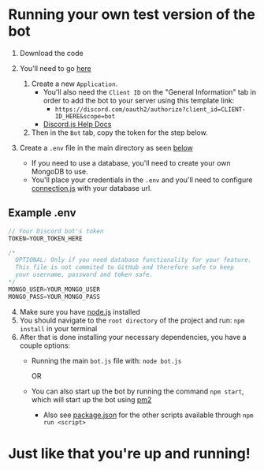 # Running your own test version of the bot
1. Download the code
2. You'll need to go [here](https://discord.com/developers/applications) 
    1. Create a new `Application`. 
        - You'll also need the `Client ID` on the "General Information" tab in order to add the bot to your server using this template link: 
          - `https://discord.com/oauth2/authorize?client_id=CLIENT-ID_HERE&scope=bot`
        - [Discord.js Help Docs](https://discordjs.guide/preparations/adding-your-bot-to-servers.html#bot-invite-links)
    2. Then in the `Bot` tab, copy the token for the step below.

3. Create a `.env` file in the main directory as seen [below](#example-.env)
    - If you need to use a database, you'll need to create your own MongoDB to use.
    - You'll place your credentials in the `.env` and you'll need to configure [connection.js](../mongo/connection.js) with your database url.

## Example .env
```js
// Your Discord bot's token
TOKEN=YOUR_TOKEN_HERE

/* 
  OPTIONAL: Only if you need database functionality for your feature.
  This file is not commited to GitHub and therefore safe to keep 
  your username, password and token safe.
*/
MONGO_USER=YOUR_MONGO_USER
MONGO_PASS=YOUR_MONGO_PASS
```
4. Make sure you have [node.js](https://nodejs.org/) installed
5. You should navigate to the `root directory` of the project and run: `npm install` in your terminal
6. After that is done installing your necessary dependencies, you have a couple options:
    - Running the main `bot.js` file with: `node bot.js`
      
      OR
    
    - You can also start up the bot by running the command `npm start`, which will start up the bot using [pm2](https://pm2.io/docs/plus/overview/)
      - Also see [package.json](../package.json) for the other scripts available through `npm run <script>`
# Just like that you're up and running!

 